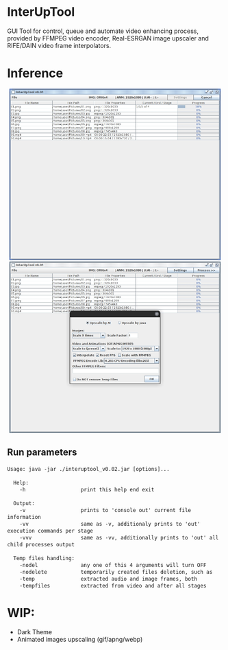 # InterUpTool
GUI Tool for control, queue and automate video enhancing process, provided by FFMPEG video encoder, Real-ESRGAN image upscaler and RIFE/DAIN video frame interpolators.

# Inference
<p align="center">
  <img src="gitdocs/imgs/program_interface.jpg" height=400><img src="gitdocs/imgs/user_settings_interface.jpg" height=400>
</p>

## Run parameters

```console
Usage: java -jar ./interuptool_v0.02.jar [options]...

  Help:
    -h                  print this help end exit

  Output:
    -v                  prints to 'console out' current file information
    -vv                 same as -v, additionaly prints to 'out' execution commands per stage
    -vvv                same as -vv, additionally prints to 'out' all child processes output

  Temp files handling:
    -nodel              any one of this 4 arguments will turn OFF
    -nodelete           temporarily created files deletion, such as
    -temp               extracted audio and image frames, both
    -tempfiles          extracted from video and after all stages
```

# WIP:
- Dark Theme
- Animated images upscaling (gif/apng/webp)
